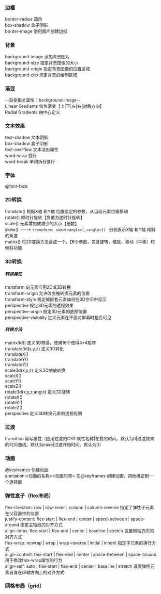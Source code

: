 ### 边框
border-radius       圆角  
box-shadow          盒子阴影  
border-image        使用图片创建边框  

### 背景
background-image    添加背景图片  
background-size     指定背景图像的大小  
background-origin   指定背景图像的位置区域  
background-clip     规定背景的绘制区域  

### 渐变
--渐变相关属性：background-image--  
Linear Gradients    线性渐变【上|下|左|右|对角方向】  
Radial Gradients    由中心定义  

### 文本效果
text-shadow         文本阴影  
box-shadow          盒子阴影  
text-overflow       文本溢出属性  
word-wrap           换行  
word-break          单词拆分换行  

### 字体
@font-face  

### 2D转换
translate()         根据X轴 和Y轴 位置给定的参数，从当前元素位置移动  
rotate()            顺时针旋转【负值为逆时针旋转】  
scale()             元素增加或减少的大小【倍数】  
skew() ---> ```transform: skew(<angle>[,<angle>]) ``` 分别表示X轴 和Y轴 倾斜的角度  
matrix()            将2D变换方法合成一个，【6个参数，包含旋转，缩放，移动（平移）和倾斜功能  

### 3D转换
##### **转换属性**
transform               向元素应用2D或3D转换  
transform-origin        允许改变被转换元素的位置  
transform-style         规定被嵌套元素如何在3D空间中显示  
perspective             规定3D元素的透视效果  
perspective-origin      规定3D元素的底部位置  
perspective-visibility  定义元素在不面对屏幕时是否可见  
##### **转换方法**
matrix3d()          定义3D转换，使用16个值得4*4矩阵  
translate3d(x,y,z)  定义3D转化  
translateX()  
translateY()  
translateZ()  
scale3d(x,y,z)      定义3D缩放转换  
scaleX()  
scaleY()  
scaleZ()  
retate3d(x,y,z,angle)   定义3D旋转  
rotateX()  
rotateY()  
rotateZ()  
perspective         定义3D转换元素的透视视图  

### 过渡
transition      简写属性（应用过渡的CSS 属性名称|花费的时间。默认为0|过渡效果的时间曲线。默认为ease|过渡开始时间。默认为0）  

### 动画
@keyframes      创建动画  
anmiation:<动画的名称><动画时常>       在@keyframes 创建动画，把他绑定到一个选择器  

### 弹性盒子（flex布局）
flex-direction: row | row-rever | column | column-reverse                           指定了弹性子元素在父容器中的位置  
justify-content: flex-start | flex-end | center | space-between | space-around      指定主轴线的对齐方式  
align-items: flex-start | flex-end | center | baseline | stretch      设置侧轴方向的对齐方式  
flex-wrap: nowrap | wrap | wrap-reverse | initial | inherit      指定子元素的换行方式  
align-content: flex-start | flex-end | center | space-between | space-around        用于修改flex-wrap属性的行为  
align-self: auto | flex-start | flex-end | center | baseline | stretch              设置弹性元素自身在纵轴方向上的对齐方式  

### 网格布局（grid）
